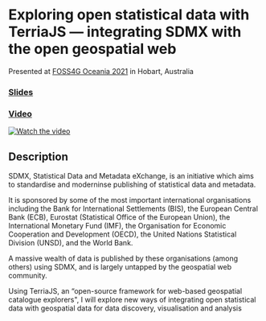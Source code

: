 # Exploring open statistical data with TerriaJS &mdash; integrating SDMX with the open geospatial web

Presented at [FOSS4G Oceania 2021](https://osgeo-oceania.org/foss4g-sotm-oceania-conference/) in Hobart, Australia

### [Slides](https://nf-s.github.io/foss4g-sdmx-pres/)

### [Video](https://www.youtube.com/watch?v=yA_VGBHtSn8)

[![Watch the video](https://img.youtube.com/vi/yA_VGBHtSn8/hqdefault.jpg)](https://www.youtube.com/watch?v=yA_VGBHtSn8)

## Description

SDMX, Statistical Data and Metadata eXchange, is an initiative which aims to standardise and moderninse publishing of statistical data and metadata.

It is sponsored by some of the most important international organisations including the Bank for International Settlements (BIS), the European Central Bank (ECB), Eurostat (Statistical Office of the European Union), the International Monetary Fund (IMF), the Organisation for Economic Cooperation and Development (OECD), the United Nations Statistical Division (UNSD), and the World Bank.

A massive wealth of data is published by these organisations (among others) using SDMX, and is largely untapped by the geospatial web community.

Using TerriaJS, an “open-source framework for web-based geospatial catalogue explorers", I will explore new ways of integrating open statistical data with geospatial data for data discovery, visualisation and analysis
